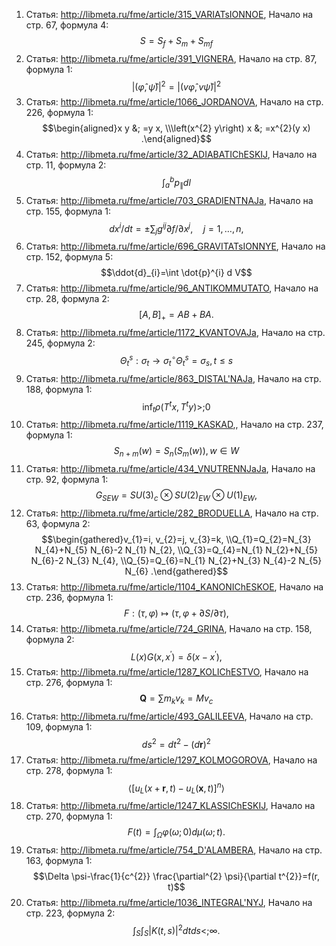1. Статья: http://libmeta.ru/fme/article/315_VARIATsIONNOE, Начало на стр. 67, формула 4:
$$S=S_{f}+S_{m}+S_{m f}$$
2. Статья: http://libmeta.ru/fme/article/391_VIGNERA, Начало на стр. 87, формула 1:
$$|(\hat{\varphi}, \hat{\psi})|^{2}=|(v \hat{\varphi}, v \hat{\psi})|^{2}$$
3. Статья: http://libmeta.ru/fme/article/1066_JORDANOVA, Начало на стр. 226, формула 1:
$$\begin{aligned}x y &; =y x, \\\left(x^{2} y\right) x &; =x^{2}(y x) .\end{aligned}$$
4. Статья: http://libmeta.ru/fme/article/32_ADIABATIChESKIJ, Начало на стр. 11, формула 2:
$$\int_{a}^{b} p_{\|} d l$$
5. Статья: http://libmeta.ru/fme/article/703_GRADIENTNAJa, Начало на стр. 155, формула 1:
$$d x^{i} / d t= \pm \sum_{j} g^{i j} \partial f / \partial x^{j}, \quad j=1, \ldots, n,$$
6. Статья: http://libmeta.ru/fme/article/696_GRAVITATsIONNYE, Начало на стр. 152, формула 5:
$$\ddot{d}_{i}=\int \dot{p}^{i} d V$$
7. Статья: http://libmeta.ru/fme/article/96_ANTIKOMMUTATO, Начало на стр. 28, формула 2:
$$[A, B]_{+}=A B+B A .$$
8. Статья: http://libmeta.ru/fme/article/1172_KVANTOVAJa, Начало на стр. 245, формула 2:
$$\Theta_{t}^{s}: \sigma_{t} \rightarrow \sigma_{t}^{\circ} \Theta_{t}^{s}=\sigma_{s}, t \leqslant s$$
9. Статья: http://libmeta.ru/fme/article/863_DISTAL'NAJa, Начало на стр. 188, формула 1:
$$\inf _{t} \rho\left(T^{t} x, T^{t} y\right)>;0$$
10. Статья: http://libmeta.ru/fme/article/1119_KASKAD,, Начало на стр. 237, формула 1:
$$S_{n+m}(w)=S_{n}\left(S_{m}(w)\right), w \in W$$
11. Статья: http://libmeta.ru/fme/article/434_VNUTRENNJaJa, Начало на стр. 92, формула 1:
$$G_{S E W}=S U(3)_{c} \otimes S U(2)_{E W} \otimes U(1)_{E W},$$
12. Статья: http://libmeta.ru/fme/article/282_BRODUELLA, Начало на стр. 63, формула 2:
$$\begin{gathered}v_{1}=i, v_{2}=j, v_{3}=k, \\Q_{1}=Q_{2}=N_{3} N_{4}+N_{5} N_{6}-2 N_{1} N_{2}, \\Q_{3}=Q_{4}=N_{1} N_{2}+N_{5} N_{6}-2 N_{3} N_{4}, \\Q_{5}=Q_{6}=N_{1} N_{2}+N_{3} N_{4}-2 N_{5} N_{6} .\end{gathered}$$
13. Статья: http://libmeta.ru/fme/article/1104_KANONIChESKOE, Начало на стр. 236, формула 1:
$$F:(\tau, \varphi) \mapsto(\tau, \varphi+\partial S / \partial \tau),$$
14. Статья: http://libmeta.ru/fme/article/724_GRINA, Начало на стр. 158, формула 2:
$$L(x) G\left(x, x^{\prime}\right)=\delta\left(x-x^{\prime}\right) \text {, }$$
15. Статья: http://libmeta.ru/fme/article/1287_KOLIChESTVO, Начало на стр. 276, формула 1:
$$\boldsymbol{Q}=\sum m_{k} v_{k}=M v_{c}$$
16. Статья: http://libmeta.ru/fme/article/493_GALILEEVA, Начало на стр. 109, формула 1:
$$d s^{2}=d t^{2}-(d \boldsymbol{r})^{2}$$
17. Статья: http://libmeta.ru/fme/article/1297_KOLMOGOROVA, Начало на стр. 278, формула 1:
$$\left\langle\left[u_{L}(x+\boldsymbol{r}, t)-u_{L}(\boldsymbol{x}, t)\right]^{n}\right\rangle$$
18. Статья: http://libmeta.ru/fme/article/1247_KLASSIChESKIJ, Начало на стр. 270, формула 1:
$$F(t)=\int_{\Omega} \varphi(\omega ; 0) d \mu(\omega ; t) .$$
19. Статья: http://libmeta.ru/fme/article/754_D'ALAMBERA, Начало на стр. 163, формула 1:
$$\Delta \psi-\frac{1}{c^{2}} \frac{\partial^{2} \psi}{\partial t^{2}}=f(r, t)$$
20. Статья: http://libmeta.ru/fme/article/1036_INTEGRAL'NYJ, Начало на стр. 223, формула 2:
$$\int_{S} \int_{S}|K(t, s)|^{2} d t d s<;\infty .$$
